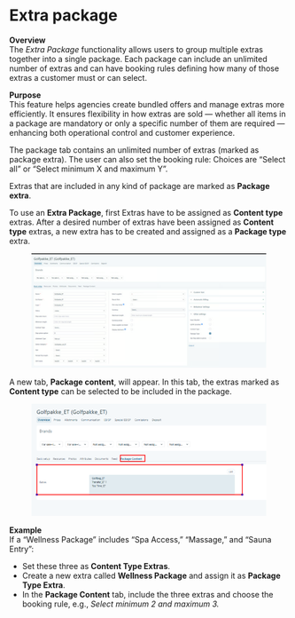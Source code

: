 # Extra package

**Overview**\
The _Extra Package_ functionality allows users to group multiple extras together into a single package. Each package can include an unlimited number of extras and can have booking rules defining how many of those extras a customer must or can select.

**Purpose**\
This feature helps agencies create bundled offers and manage extras more efficiently. It ensures flexibility in how extras are sold — whether all items in a package are mandatory or only a specific number of them are required — enhancing both operational control and customer experience.

The package tab contains an unlimited number of extras (marked as package extra). The user can also set the booking rule: Choices are “Select all” or “Select minimum X and maximum Y”.

Extras that are included in any kind of package are marked as **Package extra**.

To use an **Extra Package**, first Extras have to be assigned as **Content type** extras. After a desired number of extras have been assigned as **Content type** extras, a new extra has to be created and assigned as a **Package type** extra.

<figure><img src="../../.gitbook/assets/image (1) (1) (1) (3).png" alt=""><figcaption></figcaption></figure>

&#x20;A new tab, **Package content**, will appear. In this tab, the extras marked as **Content type** can be selected to be included in the package.

<figure><img src="../../.gitbook/assets/image (1) (1) (1) (3) (1).png" alt=""><figcaption></figcaption></figure>

**Example**\
If a “Wellness Package” includes “Spa Access,” “Massage,” and “Sauna Entry”:

* Set these three as **Content Type Extras**.
* Create a new extra called **Wellness Package** and assign it as **Package Type Extra**.
* In the **Package Content** tab, include the three extras and choose the booking rule, e.g., _Select minimum 2 and maximum 3._
